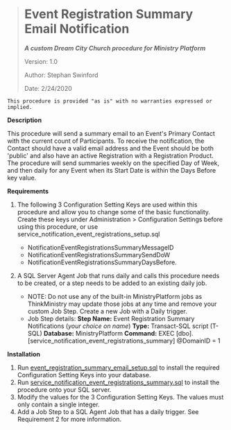 > # Event Registration Summary Email Notification
> ***A custom Dream City Church procedure for Ministry Platform***
>
> Version: 1.0
>
> Author: Stephan Swinford
>
> Date: 2/24/2020

`This procedure is provided "as is" with no warranties expressed or implied.`

**Description**

This procedure will send a summary email to an Event's Primary Contact with the current count of Participants. To receive the notification, the Contact should have a valid email address and the Event should be both 'public' and also have an active Registration with a Registration Product. The procedure will send summaries weekly on the specified Day of Week, and then daily for any Event when its Start Date is within the Days Before key value.

**Requirements**

 1. The following 3 Configuration Setting Keys are used within this procedure and allow you to change some of the basic functionality. Create these keys under Administration > Configuration Settings before using this procedure, or use service_notification_event_registrations_setup.sql
    * NotificationEventRegistrationsSummaryMessageID
    * NotificationEventRegistrationsSummarySendDoW
    * NotificationEventRegistrationsSummaryDaysBefore.

2. A SQL Server Agent Job that runs daily and calls this procedure needs to be created, or a step needs to be added to an existing daily job.
    * NOTE: Do not use any of the built-in MinistryPlatform jobs as ThinkMinistry may update those jobs at any time and remove your custom Job Step. Create a new Job with a Daily trigger.
    * Job Step details:
      **Step Name:** Event Registration Summary Notifications (*your choice on name*)
      **Type:** Transact-SQL script (T-SQL)
      **Database:** MinistryPlatform
      **Command:** EXEC [dbo].[service_notification_event_registrations_summary] @DomainID = 1
      
**Installation**
1. Run [event_registration_summary_email_setup.sql](event_registration_summary_email_setup.sql) to install the required Configuration Setting Keys into your database.
2. Run [service_notification_event_registrations_summary.sql](service_notification_event_registrations_summary.sql) to install the procedure onto your SQL server.
3. Modify the values for the 3 Configuration Setting Keys. The values must only contain a single integer.
4. Add a Job Step to a SQL Agent Job that has a daily trigger. See Requirement 2 for more information.
